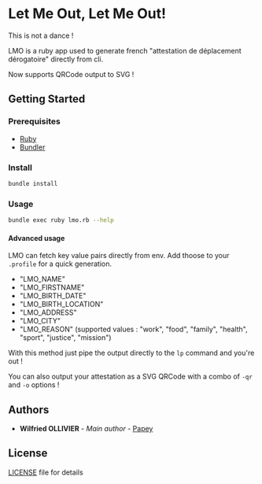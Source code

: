 # Let Me Out, Let Me Out!

This is not a dance !

LMO is a ruby app used to generate french "attestation de déplacement dérogatoire"
directly from cli.

Now supports QRCode output to SVG !

## Getting Started

### Prerequisites

- [Ruby](https://www.ruby-lang.org/fr/)
- [Bundler](https://bundler.io/)

### Install

```sh
bundle install
```

### Usage

```sh
bundle exec ruby lmo.rb --help
```

#### Advanced usage

LMO can fetch key value pairs directly from env. Add thoose to your `.profile`
for a quick generation.

- "LMO_NAME"
- "LMO_FIRSTNAME"
- "LMO_BIRTH_DATE"
- "LMO_BIRTH_LOCATION"
- "LMO_ADDRESS"
- "LMO_CITY"
- "LMO_REASON" (supported values : "work", "food", "family", "health", "sport", "justice", "mission")

With this method just pipe the output directly to the `lp` command and you're
out !

You can also output your attestation as a SVG QRCode with a combo of `-qr` and `-o` options !

## Authors

- **Wilfried OLLIVIER** - _Main author_ - [Papey](https://github.com/papey)

## License

[LICENSE](LICENSE) file for details
